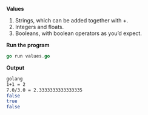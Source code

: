 **Values**
1. Strings, which can be added together with +.
2. Integers and floats.
3. Booleans, with boolean operators as you’d expect.

**Run the program**
```go
go run values.go
```
**Output**
```sh
golang
1+1 = 2
7.0/3.0 = 2.3333333333333335
false
true
false
```